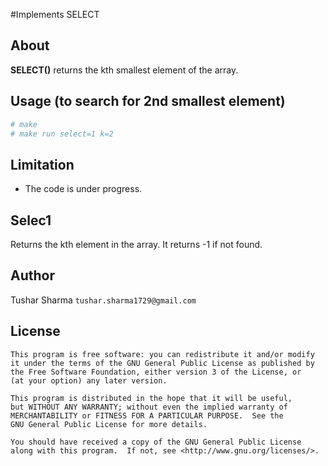 #Implements SELECT

## About

**SELECT()** returns the kth smallest element of the array. 

## Usage (to search for 2nd smallest element) 
```bash
# make 
# make run select=1 k=2
```

## Limitation

- The code is under progress.

## Selec1

Returns the kth element in the array. It returns -1 if not found. 

## Author

Tushar Sharma `tushar.sharma1729@gmail.com`

## License

    This program is free software: you can redistribute it and/or modify
    it under the terms of the GNU General Public License as published by
    the Free Software Foundation, either version 3 of the License, or
    (at your option) any later version.

    This program is distributed in the hope that it will be useful,
    but WITHOUT ANY WARRANTY; without even the implied warranty of
    MERCHANTABILITY or FITNESS FOR A PARTICULAR PURPOSE.  See the
    GNU General Public License for more details.

    You should have received a copy of the GNU General Public License
    along with this program.  If not, see <http://www.gnu.org/licenses/>.

